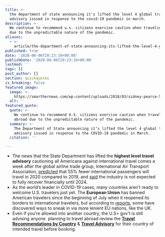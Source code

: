 ```yaml
---
title: >-
  the department of state announcing it's lifted the level 4 global travel
  advisory issued in response to the covid-19 pandemic in march.
description: >-
  We continue to recommend u.s. citizens exercise caution when traveling abroad
  due to the unpredictable nature of the pandemic.
aliases:
  - >-
    article/the-department-of-state-announcing-its-lifted-the-level-4-global-travel-advisory-issued-in-response-to-the-covid-19-pandemic-in-march/
published: true
date: '2020-08-06T20:23:10+00:00'
publishDate: '2020-08-06T20:23:10+00:00'
lastmod: ''
tags: []
post_author: []
section: quickquotes
is_breaking: false
featured_image:
  image: >-
    https://smarthernews.com/wp-content/uploads/2018/03/sidney-pearce-580944-unsplash-scaled.jpg
  alt: ''
featured_quote:
  quote: >-
    We continue to recommend U.S. citizens exercise caution when traveling
    abroad due to the unpredictable nature of the pandemic.
  summary: >-
    The Department of State announcing it’s lifted the level 4 global travel
    advisory issued in response to the COVID-19 pandemic in March.
  citation: ''

---
```

*   The news that the State Department has lifted the **highest level travel advisory** cautioning all Americans against international travel comes a week after the global airline trade group, International Air Transport Association, [predicted](\"https://www.iata.org/en/pressroom/pr/2020-07-28-02/\") that 55% fewer international passengers will travel in 2020 compared to 2019, and [said](\"https://www.iata.org/en/pressroom/pr/2020-07-28-02/\") the industry is not expected to fully recover financially until 2024.
*   As the world’s leader in COVID-19 cases, many countries aren’t ready to welcome U.S. travelers just yet. The **European Union** has banned American travelers since the beginning of July when it reopened its borders to international travelers, but according to [reports](\"https://www.politico.com/news/2020/08/05/americans-get-into-europe-coronavirus-392152\"), some have discovered ways to sneak in via more lenient EU nations, like the UK.
*   Even if you’re allowed into another country, the U.S> gov’t is still advising anyone  planning to travel abroad review the [**Travel Recommendations by Country**](\"http://issued) & **[Travel Advisory](\"https://travel.state.gov/content/travel/en/traveladvisories/traveladvisories.html/\")** for their country of intended travel before booking.